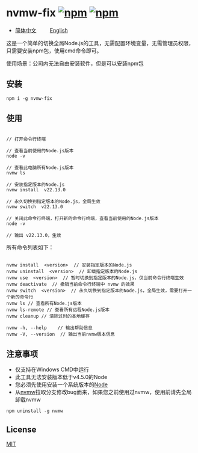 nvmw-fix [![npm](https://img.shields.io/npm/v/nvmw-fix.svg?style=plastic)](https://npmjs.org/package/nvmw-fix) [![npm](https://img.shields.io/npm/dm/nvmw-fix.svg?style=plastic)](https://npmjs.org/package/nvmw-fix)
====

- [简体中文](README_zh.md) &#8195;&#8195; [English](README_en.md)


这是一个简单的切换全局Node.js的工具，无需配置环境变量，无需管理员权限，只需要安装npm包，使用cmd命令即可。

使用场景：公司内无法自由安装软件，但是可以安装npm包

## 安装

```shell
npm i -g nvmw-fix
```

## 使用

```shell

// 打开命令行终端

// 查看当前使用的Node.js版本
node -v 

// 查看此电脑所有Node.js版本
nvmw ls

// 安装指定版本的Node.js
nvmw install  v22.13.0

// 永久切换到指定版本的Node.js，全局生效
nvmw switch  v22.13.0

// 关闭此命令行终端，打开新的命令行终端，查看当前使用的Node.js版本
node -v

// 输出 v22.13.0，生效
```

所有命令列表如下：

```shell

nvmw install  <version>  // 安装指定版本的Node.js
nvmw uninstall  <version>  // 卸载指定版本的Node.js
nvmw use  <version>  // 暂时切换到指定版本的Node.js，仅当前命令行终端生效
nvmw deactivate  // 撤销当前命令行终端中 nvmw 的效果
nvmw switch  <version>  // 永久切换到指定版本的Node.js，全局生效，需要打开一个新的命令行
nvmw ls // 查看所有Node.js版本
nvmw ls-remote // 查看所有远程Node.js版本
nvmw cleanup // 清除过时的本地缓存

nvmw -h, --help    // 输出帮助信息
nvmw -V, --version  // 输出当前nvmw版本信息
```

## 注意事项

* 仅支持在Windows CMD中运行
* 此工具无法安装版本低于v4.5.0的Node
* 您必须先使用安装一个系统版本的[Node](https://nodejs.cn/download/)
* 从[nvmw](https://github.com/nanjingboy/nvmw)拉取分支修改bug而来，如果您之前使用过nvmw，使用前请先全局卸载nvmw

```shell
npm uninstall -g nvmw
```

## License
[MIT](http://www.opensource.org/licenses/MIT)
